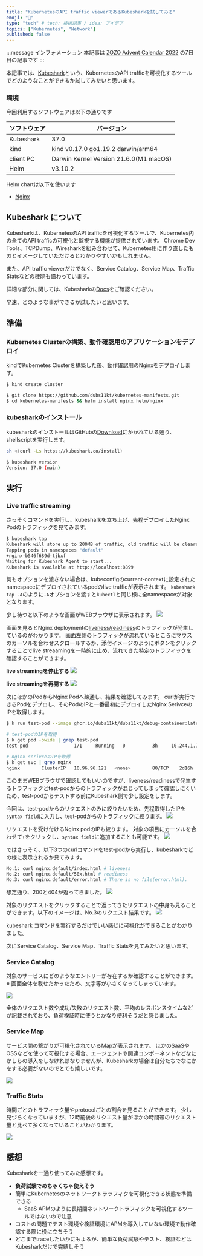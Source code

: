 ```yaml
---
title: "KubernetesのAPI traffic viewerであるKubesharkを試してみる"
emoji: "🥶"
type: "tech" # tech: 技術記事 / idea: アイデア
topics: ["Kubernetes", "Network"]
published: false
---
```


:::message
インフォメーション
本記事は [ZOZO Advent Calendar 2022](https://qiita.com/advent-calendar/2022/zozo) の7日目の記事です
:::

本記事では、[Kubeshark]という、KubernetesのAPI trafficを可視化するツールでどのようなことができるか試してみたいと思います。

### 環境

今回利用するソフトウェアは以下の通りです

| ソフトウェア | バージョン |
| --  | --        |
| Kubeshark | 37.0 |
| kind | kind v0.17.0 go1.19.2 darwin/arm64 |
| client PC   | Darwin Kernel Version 21.6.0(M1 macOS) |
| Helm | v3.10.2|

Helm chartは以下を使います
- [Nginx](https://github.com/dubs11kt/kubernetes-manifests/tree/zenn/kubeshark-tutorial/helm/nginx)


## Kubeshark について

Kubesharkは、KubernetesのAPI trafficを可視化するツールで、Kubernetes内の全てのAPI trafficの可視化と監視する機能が提供されています。
Chrome Dev Tools、TCPDump、Wiresharkを組み合わせて、Kubernetes用に作り直したものとイメージしていただけるとわかりやすいかもしれません。

また、API traffic viewerだけでなく、Service Catalog、Service Map、Traffic Statsなどの機能も備わっています。

詳細な部分に関しては、Kubesharkの[Docs]をご確認ください。

早速、どのような事ができるか試したいと思います。



## 準備

### Kubernetes Clusterの構築、動作確認用のアプリケーションをデプロイ

kindでKubernetes Clusterを構築した後、動作確認用のNginxをデプロイします。

```bash
$ kind create cluster

$ git clone https://github.com/dubs11kt/kubernetes-manifests.git
$ cd kubernetes-manifests && helm install nginx helm/nginx
```

### kubesharkのインストール

kubesharkのインストールはGitHubの[Download](https://github.com/kubeshark/kubeshark#download)にかかれている通り、shellscriptを実行します。

```bash
sh <(curl -Ls https://kubeshark.co/install)

$ kubeshark version
Version: 37.0 (main)
```



## 実行

### Live traffic streaming

さっそくコマンドを実行し、kubesharkを立ち上げ、先程デプロイしたNginx Podのトラフィックを見てみます。

```bash
$ kubeshark tap
Kubeshark will store up to 200MB of traffic, old traffic will be cleared once the limit is reached.
Tapping pods in namespaces "default"
+nginx-b546f689d-tjbxf
Waiting for Kubeshark Agent to start...
Kubeshark is available at http://localhost:8899
```

何もオプションを渡さない場合は、kubeconfigのcurrent-contextに設定されたnamespaceにデプロイされているpodのlive trafficが表示されます。
`kubeshark tap -A`のように`-A`オプションを渡すと`kubectl`と同じ様に全namespaceが対象となります。

少し待つと以下のような画面がWEBブラウザに表示されます。
![](/images/kubeshark-tutorial/top-image.png)

画面を見るとNginx deploymentの[liveness/readiness][nginx-health-check]のトラフィックが発生しているのがわかります。
画面左側のトラフィックが流れているところにマウスのカーソルを合わせスクロールするか、添付イメージのようにボタンをクリックすることでlive streaamingを一時的に止め、流れてきた特定のトラフィックを確認することができます。

**live streamingを停止する**
![](/images/kubeshark-tutorial/stream-paused.png)

**live streamingを再開する**
![](/images/kubeshark-tutorial/stream-live.png)


次にほかのPodからNginx Podへ疎通し、結果を確認してみます。
curlが実行できるPodをデプロし、そのPodのIPと一番最初にデプロイしたNginx SerivceのIPを取得します。

```bash
$ k run test-pod --image ghcr.io/dubs11kt/dubs11kt/debug-container:latest -it --rm -- bash

# test-podのIPを取得
$ k get pod -owide | grep test-pod
test-pod                 1/1     Running   0          3h     10.244.1.7    kind-worker   <none>           <none>

# nginx serivceのIPを取得
$ k get svc | grep nginx
nginx        ClusterIP   10.96.96.121   <none>        80/TCP    2d16h
```

このままWEBブラウザで確認してもいいのですが、liveness/readinessで発生するトラフィックとtest-podからのトラフィックが混じってしまって確認しにくいため、test-podからテストする前にKubeshark側で少し設定をします。

今回は、test-podからのリクエストのみに絞りたいため、先程取得したIPを`syntax field`に入力し、test-podからのトラフィックに絞ります。
![](/images/kubeshark-tutorial/syntax-field.png)

リクエストを受け付けるNginx podのIPも絞ります。
対象の項目にカーソルを合わせて`+`をクリックし、`syntax field`に追加することも可能です。
![](/images/kubeshark-tutorial/syntax-field-click.png)

ではさっそく、以下3つのcurlコマンドをtest-podから実行し、kubesharkでどの様に表示されるか見てみます。

```bash
No.1: curl nginx.default/index.html # liveness
No.2: curl nginx.default/50x.html # readiness
No.3: curl nginx.default/error.html # There is no file(error.html).
```

想定通り、200と404が返ってきました。
![](/images/kubeshark-tutorial/curl-results.png)

対象のリクエストをクリックすることで返ってきたリクエストの中身も見ることができます。以下のイメージは、No.3のリクエスト結果です。
![](/images/kubeshark-tutorial/error-html.png)

kubeshark コマンドを実行するだけでいい感じに可視化ができることがわかりました。

次にService Catalog、Service Map、Traffic Statsを見てみたいと思います。



### Service Catalog

対象のサービスにどのようなエントリーが存在するか確認することができます。
※ 画面全体を載せたかったため、文字等が小さくなってしまっています。

![](/images/kubeshark-tutorial/service-catalog.png)

全体のリクエスト数や成功/失敗のリクエスト数、平均のレスポンスタイムなどが記載されており、負荷検証時に使うとかなり便利そうだと感じました。



### Service Map

サービス間の繋がりが可視化されているMapが表示されます。
ほかのSaaSやOSSなどを使って可視化する場合、エージェントや関連コンポーネントなどなにかしらの導入をしなければなりませんが、Kubesharkの場合は自分たちでなにかをする必要がないのでとても嬉しいです。

![](/images/kubeshark-tutorial/service-map.png)



### Traffic Stats

時間ごとのトラフィック量やprotocolごとの割合を見ることができます。
少し見づらくなっていますが、12時前後のリクエスト量がほかの時間帯のリクエスト量と比べて多くなっていることがわかります。

![](/images/kubeshark-tutorial/traffic-stats.png)



## 感想

Kubesharkを一通り使ってみた感想です。
- **負荷試験でめちゃくちゃ使えそう**
- 簡単にKubernetesのネットワークトラッフィクを可視化できる状態を準備できる
  - SaaS APMのように長期間ネットワークトラフィックを可視化するツールではないので注意
- コストの問題でテスト環境や検証環境にAPMを導入していない環境で動作確認する際に役に立ちそう
- どこまでtraceしたいかにもよるが、簡単な負荷試験やテスト、検証などはKubesharkだけで完結しそう


[Kubeshark]: https://kubeshark.co/
[nginx-health-check]: https://github.com/dubs11kt/kubernetes-manifests/blob/zenn/kubeshark-tutorial/helm/nginx/templates/deployment.yaml#L38-L52
[Docs]: https://docs.kubeshark.co/en/introduction
